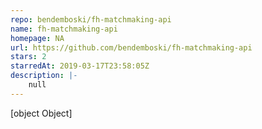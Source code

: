 ```yaml
---
repo: bendemboski/fh-matchmaking-api
name: fh-matchmaking-api
homepage: NA
url: https://github.com/bendemboski/fh-matchmaking-api
stars: 2
starredAt: 2019-03-17T23:58:05Z
description: |-
    null
---
```


[object Object]

